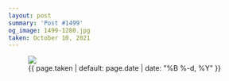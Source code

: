 ```yaml
---
layout: post
summary: 'Post #1499'
og_image: 1499-1280.jpg
taken: October 10, 2021
---
```


<figure class="post">
<img sizes="(min-width: 700px) 50vw, calc(100vw - 2rem)" src="{{ site.assets_url }}/1499-640.jpg" srcset="{{ site.assets_url }}/1499-320.jpg 320w, {{ site.assets_url }}/1499-640.jpg 640w, {{ site.assets_url }}/1499-960.jpg 960w, {{ site.assets_url }}/1499-1280.jpg 1280w"/>
<figcaption>
<time>{{ page.taken | default: page.date | date: "%B %-d, %Y" }}</time>
</figcaption>
</figure>
